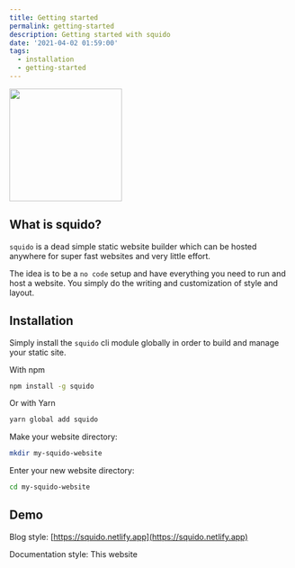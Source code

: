```yaml
---
title: Getting started
permalink: getting-started
description: Getting started with squido
date: '2021-04-02 01:59:00'
tags: 
  - installation
  - getting-started
---
```


<img src="https://raw.githubusercontent.com/mrvautin/squido/main/docs/images/squido.svg" width="200px" height="200px">

## What is squido?

`squido` is a dead simple static website builder which can be hosted anywhere for super fast websites and very little effort.

The idea is to be a `no code` setup and have everything you need to run and host a website. You simply do the writing and customization of style and layout. 

## Installation

Simply install the `squido` cli module globally in order to build and manage your static site.

With npm
``` bash
npm install -g squido
```

Or with Yarn
``` bash
yarn global add squido
```

Make your website directory:
``` bash
mkdir my-squido-website
```

Enter your new website directory:
``` bash
cd my-squido-website
```

## Demo

Blog style: [https://squido.netlify.app](https://squido.netlify.app)

Documentation style: This website